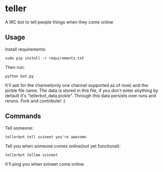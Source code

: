 teller
======

A IRC bot to tell people things when they come online

Usage
-----

Install requirements:
    
    sudo pip install -r requirements.txt

Then run:

    python bot.py

It'll ask for the channel(only one channel supported as of now) and the pickle file name. The data is stored in this file, if you don't enter anything by default it's "tellerbot_data.pickle". Through this data persists over runs and reruns.
Fork and contribute! :)

Commands
--------

Tell someone:

    tellerbot tell svineet you're awesome

Tell you when someone comes online(not yet functional):

    tellerbot tellme svineet

It'll ping you when svineet come online.
